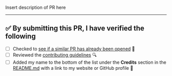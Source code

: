 Insert description of PR here

---

<!-- Thank you for contributing to this repo, it is much appreciated! 😊 -->

<!-- Before creating a PR, make sure to verify the following. -->

## ✅️ By submitting this PR, I have verified the following

* [ ] Checked to [see if a similar PR has already been opened](https://github.com/techqueria/website/pulls) 🤔️
* [ ] Reviewed the [contributing guidelines](https://github.com/techqueria/website/blob/master/CONTRIBUTING.md) 🔍️
* [ ] Added my name to the bottom of the list under the **Credits** section in the [README.md](https://github.com/techqueria/website/blob/master/README.md) with a link to my website or GitHub profile 👥️
